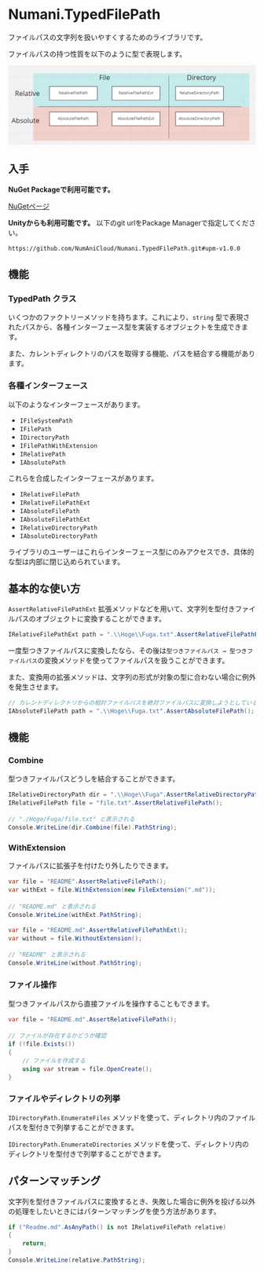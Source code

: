 # Numani.TypedFilePath

ファイルパスの文字列を扱いやすくするためのライブラリです。

ファイルパスの持つ性質を以下のように型で表現します。

![RelativeFilePath, RelativeFilePathExt, AbsoluteFilePath, AbsoluteFilePathExt, RelativeDirectoryPath, AbsoluteDirectoryPath](Documents/types.png)

## 入手

**NuGet Packageで利用可能です。**

[NuGetページ](https://www.nuget.org/packages/Numani.TypedFilePath/)

**Unityからも利用可能です。** 以下のgit urlをPackage Managerで指定してください。
```
https://github.com/NumAniCloud/Numani.TypedFilePath.git#upm-v1.0.0
```

## 機能

### TypedPath クラス

いくつかのファクトリーメソッドを持ちます。これにより、`string` 型で表現されたパスから、各種インターフェース型を実装するオブジェクトを生成できます。

また、カレントディレクトリのパスを取得する機能、パスを結合する機能があります。

### 各種インターフェース

以下のようなインターフェースがあります。

- `IFileSystemPath`
- `IFilePath`
- `IDirectoryPath`
- `IFilePathWithExtension`
- `IRelativePath`
- `IAbsolutePath`

これらを合成したインターフェースがあります。

- `IRelativeFilePath`
- `IRelativeFilePathExt`
- `IAbsoluteFilePath`
- `IAbsoluteFilePathExt`
- `IRelativeDirectoryPath`
- `IAbsoluteDirectoryPath`

ライブラリのユーザーはこれらインターフェース型にのみアクセスでき、具体的な型は内部に閉じ込められています。

## 基本的な使い方

`AssertRelativeFilePathExt` 拡張メソッドなどを用いて、文字列を型付きファイルパスのオブジェクトに変換することができます。

```csharp
IRelativeFilePathExt path = ".\\Hoge\\Fuga.txt".AssertRelativeFilePathExt();
```

一度型つきファイルパスに変換したなら、その後は`型つきファイルパス → 型つきファイルパス`の変換メソッドを使ってファイルパスを扱うことができます。

また、変換用の拡張メソッドは、文字列の形式が対象の型に合わない場合に例外を発生させます。

```csharp
// カレントディレクトリからの相対ファイルパスを絶対ファイルパスに変換しようとしているので、例外が投げられる
IAbsoluteFilePath path = ".\\Hoge\\Fuga.txt".AssertAbsoluteFilePath();
```

## 機能

### Combine

型つきファイルパスどうしを結合することができます。

```csharp
IRelativeDirectoryPath dir = ".\\Hoge\\Fuga".AssertRelativeDirectoryPath();
IRelativeFilePath file = "file.txt".AssertRelativeFilePath();

// "./Hoge/Fuga/file.txt" と表示される
Console.WriteLine(dir.Combine(file).PathString);
```

### WithExtension

ファイルパスに拡張子を付けたり外したりできます。

```csharp
var file = "README".AssertRelativeFilePath();
var withExt = file.WithExtension(new FileExtension(".md"));

// "README.md" と表示される
Console.WriteLine(withExt.PathString);
```

```csharp
var file = "README.md".AssertRelativeFilePathExt();
var without = file.WithoutExtension();

// "README" と表示される
Console.WriteLine(without.PathString);
```

### ファイル操作

型つきファイルパスから直接ファイルを操作することもできます。

```csharp
var file = "README.md".AssertRelativeFilePath();

// ファイルが存在するかどうか確認
if (!file.Exists())
{
    // ファイルを作成する
    using var stream = file.OpenCreate();
}
```

### ファイルやディレクトリの列挙

`IDirectoryPath.EnumerateFiles` メソッドを使って、ディレクトリ内のファイルパスを型付きで列挙することができます。

`IDirectoryPath.EnumerateDirectories` メソッドを使って、ディレクトリ内のディレクトリを型付きで列挙することができます。

## パターンマッチング

文字列を型付きファイルパスに変換するとき、失敗した場合に例外を投げる以外の処理をしたいときにはパターンマッチングを使う方法があります。

```csharp
if ("Readme.md".AsAnyPath() is not IRelativeFilePath relative)
{
    return;
}
Console.WriteLine(relative.PathString);
```
